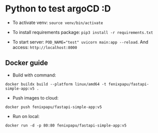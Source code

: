 # Python to test argoCD :D

- To activate venv: `source venv/bin/activate`

- To install requirements package: `pip3 install -r requirements.txt`

- To start server: `POD_NAME="test" uvicorn main:app --reload`. And access: `http://localhost:8000`

## Docker guide

- Build with command:

```
docker buildx build --platform linux/amd64 -t fenixpapu/fastapi-simple-app:v5 .
```

- Push images to cloud:

```
docker push fenixpapu/fastapi-simple-app:v5
```

- Run on local:

```
docker run -d -p 80:80 fenixpapu/fastapi-simple-app:v5
```
